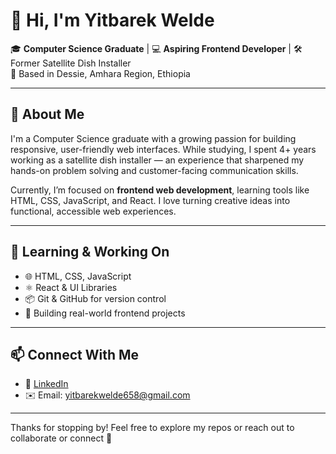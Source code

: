 # 👋 Hi, I'm Yitbarek Welde

🎓 **Computer Science Graduate** | 💻 **Aspiring Frontend Developer** | 🛠️ Former Satellite Dish Installer  
📍 Based in Dessie, Amhara Region, Ethiopia

---

## 🚀 About Me

I'm a Computer Science graduate with a growing passion for building responsive, user-friendly web interfaces. While studying, I spent 4+ years working as a satellite dish installer — an experience that sharpened my hands-on problem solving and customer-facing communication skills.

Currently, I’m focused on **frontend web development**, learning tools like HTML, CSS, JavaScript, and React. I love turning creative ideas into functional, accessible web experiences.

---

## 🧠 Learning & Working On
- 🌐 HTML, CSS, JavaScript
- ⚛️ React & UI Libraries
- 📦 Git & GitHub for version control
- 🧪 Building real-world frontend projects

---

## 📫 Connect With Me
- 💼 [LinkedIn](htts//:linkedin.com/in/yitbarek-welde-3a1a74353)  
- ✉️ Email: yitbarekwelde658@gmail.com


---


Thanks for stopping by! Feel free to explore my repos or reach out to collaborate or connect 🤝
